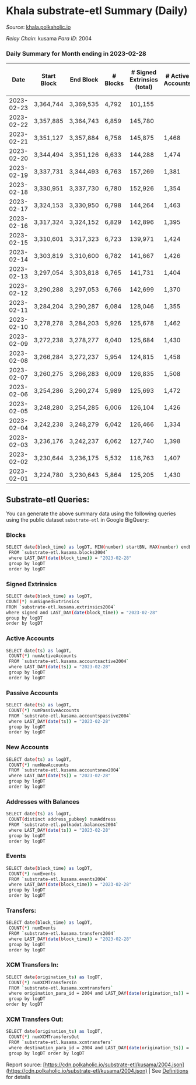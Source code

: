 # Khala substrate-etl Summary (Daily)

_Source_: [khala.polkaholic.io](https://khala.polkaholic.io)

*Relay Chain*: kusama
*Para ID*: 2004



### Daily Summary for Month ending in 2023-02-28


| Date | Start Block | End Block | # Blocks | # Signed Extrinsics (total) | # Active Accounts | # Passive | # New | # Addresses with Balances | # Events | # Transfers | # XCM Transfers In | # XCM Transfers Out | Issues | 
| ---- | ----------- | --------- | -------- | --------------------------- | ----------------- | --------- | ----- | ------------------------- | -------- | ----------- | ------------------ | ------------------- | ------ |
| 2023-02-23 | 3,364,744 | 3,369,535 | 4,792 | 101,155 |  |  |  |  | 1,648,487 | 94,799 ($2,703,731.62) |   |   |  |
| 2023-02-22 | 3,357,885 | 3,364,743 | 6,859 | 145,780 |  |  |  | 23,660 | 2,371,402 | 135,987 ($778,055.16) |   |   |  |
| 2023-02-21 | 3,351,127 | 3,357,884 | 6,758 | 145,875 | 1,468 | 759 | 67 | 23,646 | 2,370,286 | 134,767 ($30,490,803.97) |   |   |  |
| 2023-02-20 | 3,344,494 | 3,351,126 | 6,633 | 144,288 | 1,474 | 709 | 55 | 23,598 | 2,355,230 | 132,565 ($2,064,413.42) | 7 ($271.47) |   |  |
| 2023-02-19 | 3,337,731 | 3,344,493 | 6,763 | 157,269 | 1,381 | 648 | 51 | 23,559 | 2,470,191 | 133,609 ($1,251,516.94) | 7 ($520.55) |   |  |
| 2023-02-18 | 3,330,951 | 3,337,730 | 6,780 | 152,926 | 1,354 | 558 | 20 | 23,521 | 2,429,058 | 134,439 ($660,145.63) | 5 ($349.69) |   |  |
| 2023-02-17 | 3,324,153 | 3,330,950 | 6,798 | 144,264 | 1,463 | 554 | 66 | 23,533 | 2,345,314 | 134,131 ($3,164,731.08) | 13 ($2,175.83) |   |  |
| 2023-02-16 | 3,317,324 | 3,324,152 | 6,829 | 142,896 | 1,395 | 632 | 32 | 23,483 | 2,333,143 | 134,112 ($777,521.81) | 8 ($1,808.03) |   |  |
| 2023-02-15 | 3,310,601 | 3,317,323 | 6,723 | 139,971 | 1,424 | 708 | 38 | 23,472 | 2,293,491 | 132,835 ($1,619,598.16) | 12 ($330.94) |   |  |
| 2023-02-14 | 3,303,819 | 3,310,600 | 6,782 | 141,667 | 1,426 | 651 | 32 | 23,468 | 2,321,444 | 134,418 ($1,535,376.16) | 13 ($943.90) |   |  |
| 2023-02-13 | 3,297,054 | 3,303,818 | 6,765 | 141,731 | 1,404 | 667 | 28 | 23,457 | 2,313,043 | 133,623 ($1,032,488.57) | 3 ($111.84) |   |  |
| 2023-02-12 | 3,290,288 | 3,297,053 | 6,766 | 142,699 | 1,370 | 565 | 30 | 23,451 | 2,322,327 | 134,058 ($1,052,851.01) | 4 ($1,048.73) |   |  |
| 2023-02-11 | 3,284,204 | 3,290,287 | 6,084 | 128,046 | 1,355 | 579 | 24 | 23,440 | 6,473,373 | 120,104 ($647,453.04) | 6 ($446.67) |   |  |
| 2023-02-10 | 3,278,278 | 3,284,203 | 5,926 | 125,678 | 1,462 | 744 | 27 | 23,431 | 7,465,714 | 116,547 ($946,299.14) | 8 ($1,003.77) |   |  |
| 2023-02-09 | 3,272,238 | 3,278,277 | 6,040 | 125,684 | 1,430 | 535 | 35 | 23,425 | 7,488,319 | 117,667 ($1,502,858.46) | 23 ($2,119.31) |   |  |
| 2023-02-08 | 3,266,284 | 3,272,237 | 5,954 | 124,815 | 1,458 | 581 | 42 | 23,404 | 7,359,579 | 116,658 ($953,168.66) | 7 ($484.33) |   |  |
| 2023-02-07 | 3,260,275 | 3,266,283 | 6,009 | 126,835 | 1,508 | 723 | 56 | 23,377 | 7,413,161 | 118,028 ($1,677,581.65) | 29 ($5,445.01) |   |  |
| 2023-02-06 | 3,254,286 | 3,260,274 | 5,989 | 125,693 | 1,472 | 703 | 38 | 23,340 | 7,436,872 | 117,542 ($1,434,546.43) | 31 ($2,407.95) |   |  |
| 2023-02-05 | 3,248,280 | 3,254,285 | 6,006 | 126,104 | 1,426 | 654 | 43 | 23,319 | 7,408,192 | 118,517 ($1,255,399.12) | 40 ($2,911.50) |   |  |
| 2023-02-04 | 3,242,238 | 3,248,279 | 6,042 | 126,466 | 1,334 | 492 | 34 | 23,300 | 7,429,420 | 118,560 ($538,083.98) | 9 ($1,598.73) |   |  |
| 2023-02-03 | 3,236,176 | 3,242,237 | 6,062 | 127,740 | 1,398 | 631 | 51 | 23,282 | 7,458,008 | 119,681 ($786,131.84) | 10 ($1,300.68) |   |  |
| 2023-02-02 | 3,230,644 | 3,236,175 | 5,532 | 116,763 | 1,407 | 532 | 33 | 23,259 | 6,830,036 | 108,780 ($934,080.80) | 11 ($943.57) |   |  |
| 2023-02-01 | 3,224,780 | 3,230,643 | 5,864 | 125,205 | 1,430 | 566 | 37 | 23,262 | 7,082,142 | 114,644 ($2,497,882.52) | 19 ($594.68) |   |  |

## Substrate-etl Queries:
You can generate the above summary data using the following queries using the public dataset `substrate-etl` in Google BigQuery:

### Blocks
```bash
SELECT date(block_time) as logDT, MIN(number) startBN, MAX(number) endBN, COUNT(*) numBlocks 
 FROM `substrate-etl.kusama.blocks2004`  
 where LAST_DAY(date(block_time)) = "2023-02-28" 
 group by logDT 
 order by logDT
```

### Signed Extrinsics
```bash
SELECT date(block_time) as logDT, 
COUNT(*) numSignedExtrinsics 
FROM `substrate-etl.kusama.extrinsics2004`  
where signed and LAST_DAY(date(block_time)) = "2023-02-28" 
group by logDT 
order by logDT
```

### Active Accounts
```bash
SELECT date(ts) as logDT, 
 COUNT(*) numActiveAccounts 
 FROM `substrate-etl.kusama.accountsactive2004` 
 where LAST_DAY(date(ts)) = "2023-02-28" 
 group by logDT 
 order by logDT
```

### Passive Accounts
```bash
SELECT date(ts) as logDT, 
 COUNT(*) numPassiveAccounts 
 FROM `substrate-etl.kusama.accountspassive2004` 
 where LAST_DAY(date(ts)) = "2023-02-28" 
 group by logDT 
 order by logDT
```

### New Accounts
```bash
SELECT date(ts) as logDT, 
 COUNT(*) numNewAccounts 
 FROM `substrate-etl.kusama.accountsnew2004` 
 where LAST_DAY(date(ts)) = "2023-02-28" 
 group by logDT
 order by logDT
```

### Addresses with Balances
```bash
SELECT date(ts) as logDT,
 COUNT(distinct address_pubkey) numAddress 
 FROM `substrate-etl.polkadot.balances2004` 
 where LAST_DAY(date(ts)) = "2023-02-28" 
 group by logDT 
 order by logDT
```

### Events
```bash
SELECT date(block_time) as logDT, 
 COUNT(*) numEvents 
 FROM `substrate-etl.kusama.events2004` 
 where LAST_DAY(date(block_time)) = "2023-02-28" 
 group by logDT 
 order by logDT
```

### Transfers:
```bash
SELECT date(block_time) as logDT, 
 COUNT(*) numEvents 
 FROM `substrate-etl.kusama.transfers2004` 
 where LAST_DAY(date(block_time)) = "2023-02-28" 
 group by logDT 
 order by logDT
```

### XCM Transfers In:
```bash
SELECT date(origination_ts) as logDT, 
 COUNT(*) numXCMTransfersIn 
 FROM `substrate-etl.kusama.xcmtransfers` 
 where origination_para_id = 2004 and LAST_DAY(date(origination_ts)) = "2023-02-28" 
 group by logDT 
order by logDT
```

### XCM Transfers Out:
```bash
SELECT date(origination_ts) as logDT, 
 COUNT(*) numXCMTransfersOut 
 FROM `substrate-etl.kusama.xcmtransfers` 
 where destination_para_id = 2004 and LAST_DAY(date(origination_ts)) = "2023-02-28" 
 group by logDT order by logDT
```


Report source: [https://cdn.polkaholic.io/substrate-etl/kusama/2004.json](https://cdn.polkaholic.io/substrate-etl/kusama/2004.json) | See [Definitions](/DEFINITIONS.md) for details
